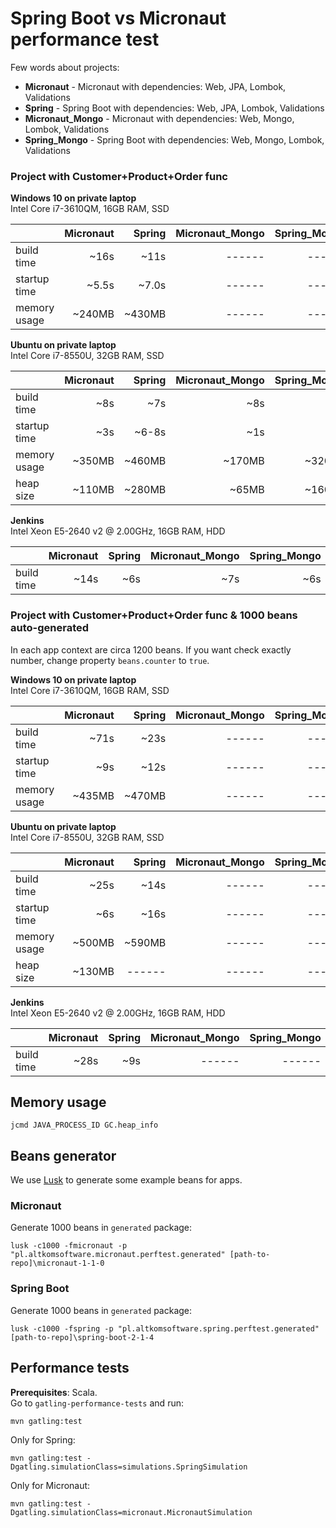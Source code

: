# Spring Boot vs Micronaut performance test

Few words about projects:
* **Micronaut** - Micronaut with dependencies: Web, JPA, Lombok, Validations
* **Spring** - Spring Boot with dependencies: Web, JPA, Lombok, Validations
* **Micronaut_Mongo** - Micronaut with dependencies: Web, Mongo, Lombok, Validations
* **Spring_Mongo** - Spring Boot with dependencies: Web, Mongo, Lombok, Validations

### Project with Customer+Product+Order func

**Windows 10 on private laptop** \
Intel Core i7-3610QM, 16GB RAM, SSD

|                         | Micronaut | Spring | Micronaut_Mongo | Spring_Mongo |
| ----------------------- | ---------:| ------:| ---------------:| ------------:|
| build time              | ~16s      | ~11s   | ------          | ------       |
| startup time            | ~5.5s     | ~7.0s  | ------          | ------       |
| memory usage            | ~240MB    | ~430MB | ------          | ------       |

**Ubuntu on private laptop** \
Intel Core i7-8550U, 32GB RAM, SSD

|                         | Micronaut | Spring | Micronaut_Mongo | Spring_Mongo |
| ----------------------- | ---------:| ------:| ---------------:| ------------:|
| build time              |    ~8s    | ~7s    |    ~8s          | ~7s          |
| startup time            |    ~3s    | ~6-8s  |    ~1s          | ~5s          |
| memory usage            | ~350MB    | ~460MB | ~170MB          | ~320MB       |
| heap size               | ~110MB    | ~280MB | ~65MB           | ~160MB       |

**Jenkins** \
Intel Xeon E5-2640 v2 @ 2.00GHz, 16GB RAM, HDD

|                         | Micronaut | Spring | Micronaut_Mongo | Spring_Mongo |
| ----------------------- | ---------:| ------:| ---------------:| ------------:|
| build time              | ~14s      | ~6s    | ~7s             | ~6s          |

### Project with Customer+Product+Order func & 1000 beans auto-generated

In each app context are circa 1200 beans.
If you want check exactly number, change property `beans.counter` to `true`.

**Windows 10 on private laptop** \
Intel Core i7-3610QM, 16GB RAM, SSD

|                         | Micronaut | Spring | Micronaut_Mongo | Spring_Mongo |
| ----------------------- | ---------:| ------:| ---------------:| ------------:|
| build time              | ~71s      | ~23s   | ------          | ------       |
| startup time            | ~9s       | ~12s   | ------          | ------       |
| memory usage            | ~435MB    | ~470MB | ------          | ------       |

**Ubuntu on private laptop** \
Intel Core i7-8550U, 32GB RAM, SSD

|                         | Micronaut | Spring | Micronaut_Mongo | Spring_Mongo |
| ----------------------- | ---------:| ------:| ---------------:| ------------:|
| build time              | ~25s      |   ~14s | ------          | ------       |
| startup time            | ~6s       | ~16s   | ------          | ------       |
| memory usage            | ~500MB    | ~590MB | ------          | ------       |
| heap size               | ~130MB    | ------ | ------          | ------       |

**Jenkins** \
Intel Xeon E5-2640 v2 @ 2.00GHz, 16GB RAM, HDD

|                         | Micronaut | Spring | Micronaut_Mongo | Spring_Mongo |
| ----------------------- | ---------:| ------:| ---------------:| ------------:|
| build time              | ~28s      | ~9s    | ------          | ------       |

## Memory usage
```
jcmd JAVA_PROCESS_ID GC.heap_info
```

## Beans generator
We use [Lusk](https://github.com/musketyr/lusk) to generate some example beans for apps.

### Micronaut
Generate 1000 beans in `generated` package:
```
lusk -c1000 -fmicronaut -p "pl.altkomsoftware.micronaut.perftest.generated" [path-to-repo]\micronaut-1-1-0
```

### Spring Boot
Generate 1000 beans in `generated` package:
```
lusk -c1000 -fspring -p "pl.altkomsoftware.spring.perftest.generated" [path-to-repo]\spring-boot-2-1-4
```

## Performance tests
**Prerequisites**: Scala. \
Go to `gatling-performance-tests` and run:
```
mvn gatling:test
```
Only for Spring:
```
mvn gatling:test -Dgatling.simulationClass=simulations.SpringSimulation
```
Only for Micronaut:
```
mvn gatling:test -Dgatling.simulationClass=micronaut.MicronautSimulation
```
